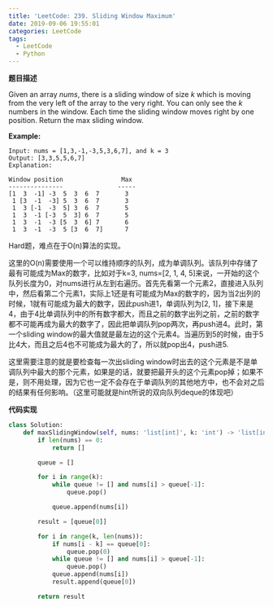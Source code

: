```yaml
---
title: 'LeetCode: 239. Sliding Window Maximum'
date: 2019-09-06 19:55:01
categories: LeetCode
tags:
  - LeetCode
  - Python
---
```


**题目描述**

Given an array *nums*, there is a sliding window of size *k* which is moving from the very left of the array to the very right. You can only see the *k* numbers in the window. Each time the sliding window moves right by one position. Return the max sliding window.

**Example:**

```
Input: nums = [1,3,-1,-3,5,3,6,7], and k = 3
Output: [3,3,5,5,6,7] 
Explanation: 

Window position                Max
---------------               -----
[1  3  -1] -3  5  3  6  7       3
 1 [3  -1  -3] 5  3  6  7       3
 1  3 [-1  -3  5] 3  6  7       5
 1  3  -1 [-3  5  3] 6  7       5
 1  3  -1  -3 [5  3  6] 7       6
 1  3  -1  -3  5 [3  6  7]      7
```

<!--more-->



Hard题，难点在于O(n)算法的实现。

这里的O(n)需要使用一个可以维持顺序的队列，成为单调队列。该队列中存储了最有可能成为Max的数字，比如对于k=3, nums=[2, 1, 4, 5]来说，一开始的这个队列长度为0，对nums进行从左到右遍历。首先先看第一个元素2，直接进入队列中，然后看第二个元素1，实际上1还是有可能成为Max的数字的，因为当2出列的时候，1就有可能成为最大的数字，因此push进1，单调队列为[2, 1]，接下来是4，由于4比单调队列中的所有数字都大，而且之前的数字出列之前，之前的数字都不可能再成为最大的数字了，因此把单调队列pop两次，再push进4。此时，第一个sliding window的最大值就是最左边的这个元素4。当遍历到5的时候，由于5比4大，而且之后4也不可能成为最大的了，所以就pop出4，push进5.

这里需要注意的就是要检查每一次出sliding window时出去的这个元素是不是单调队列中最大的那个元素，如果是的话，就要把最开头的这个元素pop掉；如果不是，则不用处理，因为它也一定不会存在于单调队列的其他地方中，也不会对之后的结果有任何影响。（这里可能就是hint所说的双向队列deque的体现吧）

**代码实现**

```python
class Solution:
    def maxSlidingWindow(self, nums: 'list[int]', k: 'int') -> 'list[int]':
        if len(nums) == 0:
            return []

        queue = []

        for i in range(k):
            while queue != [] and nums[i] > queue[-1]:
                queue.pop()

            queue.append(nums[i])

        result = [queue[0]]

        for i in range(k, len(nums)):
            if nums[i - k] == queue[0]:
                queue.pop(0)
            while queue != [] and nums[i] > queue[-1]:
                queue.pop()
            queue.append(nums[i])
            result.append(queue[0])

        return result
```

